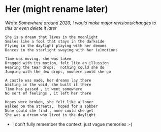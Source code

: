 # Her (might rename later)

*Wrote Somewhere around 2020, I would make major revisions/changes to this or even delete it later*

    She is a dream that lives in the moonlight 
    Smiles like a fool that stays in the darkside 
    Flying in the daylight playing with her demons
    Dances in the starlight swaying with her (e)motions

    Time was moving, she was taken
    Dragged with its motion, felt like an illussion
    Hearing the tear drops,  nothing could she do
    Jumping with the dew drops, nowhere could she go

    A castle was made, her dreams lay there
    Waiting in the void, she built it there
    Time has passed , it went somewhere
    No sort of feelings , it left her there

    Hopes were broken, she felt like a loner
    Walked on the streets,  hoped for a sobber
    None could she find , none could she get
    She was a dream who lived in the daylight
    
- I don't fully remember the context, just vague memories :-(
